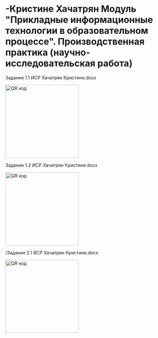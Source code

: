 # -Кристине Хачатрян Модуль "Прикладные информационные технологии в образовательном процессе". Производственная практика (научно-исследовательская работа)
Задание 1.1 ИСР Хачатрян Кристине.docx

<a href="http://qrcoder.ru" target="_blank"><img src="http://qrcoder.ru/code/?https%3A%2F%2Fgithub.com%2Fkristinekh1996%2F-250521-210621%2Fblob%2Fmain%2F%C7%E0%E4%E0%ED%E8%E5%25201.1%2520%C8%D1%D0%2520%D5%E0%F7%E0%F2%F0%FF%ED%2520%CA%F0%E8%F1%F2%E8%ED%E5.docx&4&0" width="228" height="228" border="0" title="QR код"></a>


Задание 1.2 ИСР Хачатрян Кристине.docx

<a href="http://qrcoder.ru" target="_blank"><img src="http://qrcoder.ru/code/?https%3A%2F%2Fgithub.com%2Fkristinekh1996%2F-250521-210621%2Fblob%2Fmain%2F%C7%E0%E4%E0%ED%E8%E5%25201.2%2520%C8%D1%D0%2520%D5%E0%F7%E0%F2%F0%FF%ED%2520%CA%F0%E8%F1%F2%E8%ED%E5.docx&4&0" width="228" height="228" border="0" title="QR код"></a>


/Задание 2.1 ВСР Хачатрян Кристине.docx

<a href="http://qrcoder.ru" target="_blank"><img src="http://qrcoder.ru/code/?https%3A%2F%2Fgithub.com%2Fkristinekh1996%2F-250521-210621%2Fblob%2Fmain%2F%C7%E0%E4%E0%ED%E8%E5%25202.1%2520%C2%D1%D0%2520%D5%E0%F7%E0%F2%F0%FF%ED%2520%CA%F0%E8%F1%F2%E8%ED%E5.docx&4&0" width="228" height="228" border="0" title="QR код"></a>
